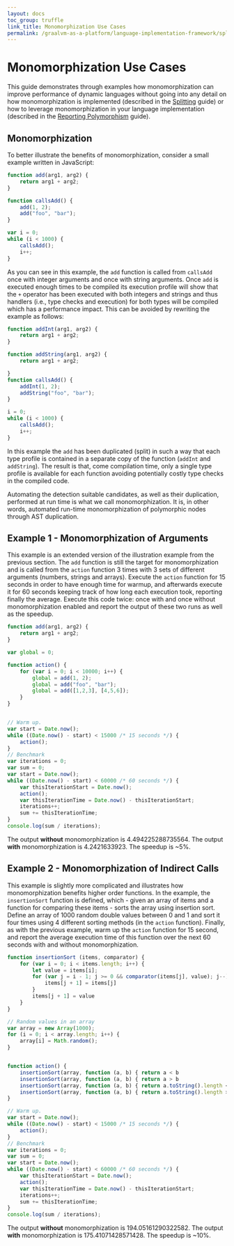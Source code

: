 ```yaml
---
layout: docs
toc_group: truffle
link_title: Monomorphization Use Cases
permalink: /graalvm-as-a-platform/language-implementation-framework/splitting/MonomorphizationUseCases/
---
```

# Monomorphization Use Cases

This guide demonstrates through examples how monomorphization can improve performance of dynamic languages without going into any detail on how monomorphization is implemented (described in the [Splitting](Splitting.md) guide) or how to leverage monomorphization in your language implementation (described in the [Reporting Polymorphism](ReportingPolymorphism.md) guide).

## Monomorphization

To better illustrate the benefits of monomorphization, consider a small example written in JavaScript:

```js
function add(arg1, arg2) {
    return arg1 + arg2;
}

function callsAdd() {
    add(1, 2);
    add("foo", "bar");
}

var i = 0;
while (i < 1000) {
    callsAdd();
    i++;
}
```

As you can see in this example, the `add` function is called from `callsAdd` once with integer arguments and once with string arguments.
Once `add` is executed enough times to be compiled its execution profile will show that the `+` operator has been executed with both integers and strings and thus handlers (i.e., type checks and execution) for both types will be compiled which has a
performance impact.
This can be avoided by rewriting the example as follows:

```js
function addInt(arg1, arg2) {
    return arg1 + arg2;
}

function addString(arg1, arg2) {
    return arg1 + arg2;

}
function callsAdd() {
    addInt(1, 2);
    addString("foo", "bar");
}

i = 0;
while (i < 1000) {
    callsAdd();
    i++;
}
```

In this example the `add` has been duplicated (split) in such a way that each type profile is contained in a separate copy of the function (`addInt` and `addString`).
The result is that, come compilation time, only a single type profile is available for each function avoiding potentially costly type checks in the compiled code.

Automating the detection suitable candidates, as well as their duplication, performed at run time is what we call monomorphization.
It is, in other words, automated run-time monomorphization of polymorphic nodes through AST duplication.

## Example 1 - Monomorphization of Arguments

This example is an extended version of the illustration example from the previous section.
The `add` function is still the target for monomorphization and is called from the `action` function 3 times with 3 sets of different arguments (numbers, strings and arrays).
Execute the `action` function for 15 seconds in order to have enough time for warmup, and afterwards execute it for 60 seconds keeping track of how long each execution took, reporting finally the average.
Execute this code twice: once with and once without monomorphization enabled and report the output of these two runs as well as the speedup.

```js
function add(arg1, arg2) {
    return arg1 + arg2;
}

var global = 0;

function action() {
    for (var i = 0; i < 10000; i++) {
        global = add(1, 2);
        global = add("foo", "bar");
        global = add([1,2,3], [4,5,6]);
    }
}


// Warm up.
var start = Date.now();
while ((Date.now() - start) < 15000 /* 15 seconds */) {
    action();
}
// Benchmark
var iterations = 0;
var sum = 0;
var start = Date.now();
while ((Date.now() - start) < 60000 /* 60 seconds */) {
    var thisIterationStart = Date.now();
    action();
    var thisIterationTime = Date.now() - thisIterationStart;
    iterations++;
    sum += thisIterationTime;
}
console.log(sum / iterations);
```

The output **without** monomorphization is 4.494225288735564.
The output **with** monomorphization is 4.2421633923.
The speedup is ~5%.

## Example 2 - Monomorphization of Indirect Calls

This example is slightly more complicated and illustrates how monomorphization benefits higher order functions. In the example, the `insertionSort` function is defined, which - given an array of items and a function for comparing these items - sorts the array using insertion sort.
Define an array of 1000 random double values between 0 and 1 and sort it four times using 4 different sorting methods (in the `action` function).
Finally, as with the previous example, warm up the `action` function for 15 second, and report the average execution time of
this function over the next 60 seconds with and without monomorphization.

```js
function insertionSort (items, comparator) {
    for (var i = 0; i < items.length; i++) {
        let value = items[i];
        for (var j = i - 1; j >= 0 && comparator(items[j], value); j--) {
            items[j + 1] = items[j]
        }
        items[j + 1] = value
    }
}

// Random values in an array
var array = new Array(1000);
for (i = 0; i < array.length; i++) {
    array[i] = Math.random();
}


function action() {
    insertionSort(array, function (a, b) { return a < b                                      });
    insertionSort(array, function (a, b) { return a > b                                      });
    insertionSort(array, function (a, b) { return a.toString().length < b.toString().length; });
    insertionSort(array, function (a, b) { return a.toString().length > b.toString().length; });
}

// Warm up.
var start = Date.now();
while ((Date.now() - start) < 15000 /* 15 seconds */) {
    action();
}
// Benchmark
var iterations = 0;
var sum = 0;
var start = Date.now();
while ((Date.now() - start) < 60000 /* 60 seconds */) {
    var thisIterationStart = Date.now();
    action();
    var thisIterationTime = Date.now() - thisIterationStart;
    iterations++;
    sum += thisIterationTime;
}
console.log(sum / iterations);
```

The output **without** monomorphization is 194.05161290322582.
The output **with** monomorphization is 175.41071428571428.
The speedup is ~10%.
